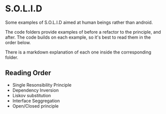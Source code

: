 # S.O.L.I.D

Some examples of S.O.L.I.D aimed at human beings rather than android.

The code folders provide examples of before a refactor to the principle, and after. The code builds on each example, so it's best to read them in the order below.

There is a markdown explanation of each one inside the corresponding folder.

## Reading Order

- Single Resonsibility Principle
- Dependency Inversion
- Liskov substitution
- Interface Seggregation
- Open/Closed principle